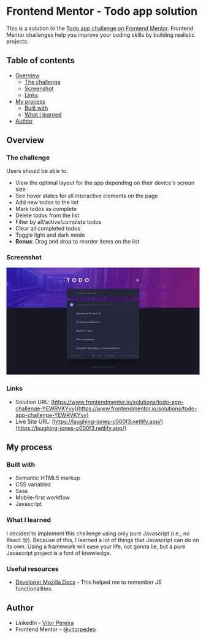 # Frontend Mentor - Todo app solution

This is a solution to the [Todo app challenge on Frontend Mentor](https://www.frontendmentor.io/challenges/todo-app-Su1_KokOW). Frontend Mentor challenges help you improve your coding skills by building realistic projects. 

## Table of contents

- [Overview](#overview)
  - [The challenge](#the-challenge)
  - [Screenshot](#screenshot)
  - [Links](#links)
- [My process](#my-process)
  - [Built with](#built-with)
  - [What I learned](#what-i-learned)
- [Author](#author)

## Overview

### The challenge

Users should be able to:

- View the optimal layout for the app depending on their device's screen size
- See hover states for all interactive elements on the page
- Add new todos to the list
- Mark todos as complete
- Delete todos from the list
- Filter by all/active/complete todos
- Clear all completed todos
- Toggle light and dark mode
- **Bonus**: Drag and drop to reorder items on the list

### Screenshot

![](./.github/screenshot.jpg)

### Links

- Solution URL: [https://www.frontendmentor.io/solutions/todo-app-challenge-YEWRVKYyy](https://www.frontendmentor.io/solutions/todo-app-challenge-YEWRVKYyy)
- Live Site URL: [https://laughing-jones-c000f3.netlify.app/](https://laughing-jones-c000f3.netlify.app/)

## My process

### Built with

- Semantic HTML5 markup
- CSS variables
- Sass
- Mobile-first workflow
- Javascript

### What I learned

I decided to implement this challenge using only pure Javascript (i.e., no React 😢). Because of this, I learned a lot of things that Javascript can do on its own. Using a framework will ease your life, not gonna lie, but a pure Javascript project is a font of knowledge.

### Useful resources

- [Developer Mozilla Docs](https://developer.mozilla.org/en-US/) - This helped me to remember JS functionalities.

## Author

- LinkedIn - [Vitor Pereira](https://www.linkedin.com/in/vitor-pereira-309a7319b/)
- Frontend Mentor - [@vitorpedeo](https://www.frontendmentor.io/profile/vitorpedeo)

